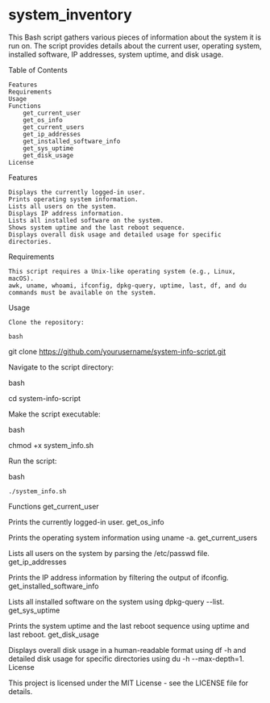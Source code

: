 # system_inventory
This Bash script gathers various pieces of information about the system it is run on. The script provides details about the current user, operating system, installed software, IP addresses, system uptime, and disk usage.


Table of Contents

    Features
    Requirements
    Usage
    Functions
        get_current_user
        get_os_info
        get_current_users
        get_ip_addresses
        get_installed_software_info
        get_sys_uptime
        get_disk_usage
    License

Features

    Displays the currently logged-in user.
    Prints operating system information.
    Lists all users on the system.
    Displays IP address information.
    Lists all installed software on the system.
    Shows system uptime and the last reboot sequence.
    Displays overall disk usage and detailed usage for specific directories.

Requirements

    This script requires a Unix-like operating system (e.g., Linux, macOS).
    awk, uname, whoami, ifconfig, dpkg-query, uptime, last, df, and du commands must be available on the system.

Usage

    Clone the repository:

    bash

git clone https://github.com/yourusername/system-info-script.git

Navigate to the script directory:

bash

cd system-info-script

Make the script executable:

bash

chmod +x system_info.sh

Run the script:

bash

    ./system_info.sh

Functions
get_current_user

Prints the currently logged-in user.
get_os_info

Prints the operating system information using uname -a.
get_current_users

Lists all users on the system by parsing the /etc/passwd file.
get_ip_addresses

Prints the IP address information by filtering the output of ifconfig.
get_installed_software_info

Lists all installed software on the system using dpkg-query --list.
get_sys_uptime

Prints the system uptime and the last reboot sequence using uptime and last reboot.
get_disk_usage

Displays overall disk usage in a human-readable format using df -h and detailed disk usage for specific directories using du -h --max-depth=1.
License

This project is licensed under the MIT License - see the LICENSE file for details.
